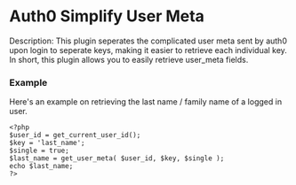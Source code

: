 # Auth0 Simplify User Meta
Description: This plugin seperates the complicated user meta sent by auth0 upon login to seperate keys, making it easier to retrieve each individual key. In short, this plugin allows you to easily retrieve user_meta fields.

### Example
Here's an example on retrieving the last name / family name of a logged in user.
```
<?php
$user_id = get_current_user_id();
$key = 'last_name';
$single = true;
$last_name = get_user_meta( $user_id, $key, $single );
echo $last_name;
?>
```
